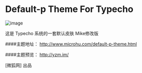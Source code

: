 Default-p Theme For Typecho
=========

![image](http://microhu.u.qiniudn.com/microimg/usr/uploads/2014/07/1924129183.png)

这是 Typecho 系统的一套默认皮肤 Mike修改版

####主题地址：
http://www.microhu.com/default-p-theme.html

####主题预览：
http://yzm.im/

[微狐网] 出品
